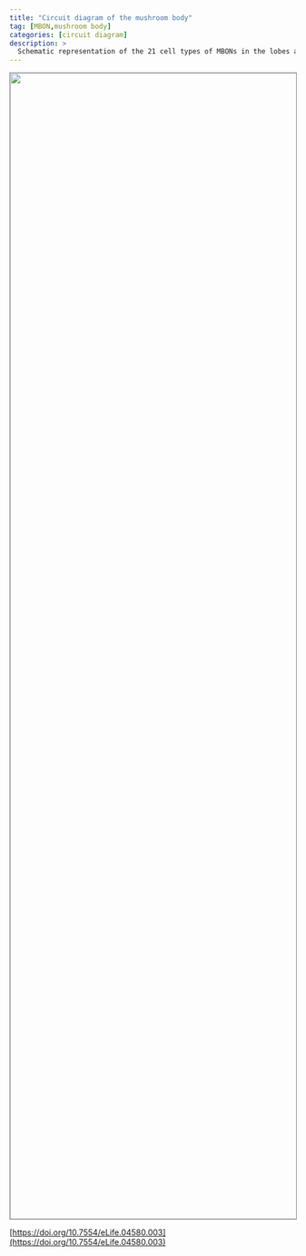```yaml
---
title: "Circuit diagram of the mushroom body"
tag: [MBON,mushroom body]
categories: [circuit diagram]
description: >
  Schematic representation of the 21 cell types of MBONs in the lobes and one cell type of MBON in the calyx based on the data presented in the accompanying manuscript (Aso et al., 2014): circles, cell bodies; semicircles, dendrites; arrowheads, axon terminals; color-coding is by neurotransmitter as in panel (A) Three MBON cell-types (GABAergic MBON-γ1pedc>α/β, glutamatergic MBON-γ4>γ1γ2 and MBON-β1>α; marked as 11, 5 and 6 respectively) send axons into the MB lobes. Axons of MBON-γ4>γ1γ2 project from γ4 to γ1 and γ2, and thus have the potential to affect activity of MBON-γ1pedc>α/β. From γ1, the axon of MBON-γ1pedc>α/β projects to compartments in the α/β lobes including β1, where dendrites of MBON-β1>α arborize. Axons of both MBON-γ1pedc>α/β and MBON-β1>α project to the compartments in the α lobe. Therefore activity of MBONs in the α lobe can be regulated by these layered inter-compartmental connections. These three types of MBONs (11, 5 and 6) do not project back to their own dendrites. Therefore, the organization of the MBONs can be viewed as forming a multilayered feed-forward network (Aso et al., 2014). MBONs project to a small number of brain areas: the crepine (CRE; a region surrounding the horizontal/medial lobes), the superior medial protocerebrum (SMP), superior intermediate protocerebrum (SIP) and superior lateral protocerebrum (SLP) and the lateral horn (LH). The size of the arrowhead reflects the relative number of termini in each area. The MBONs are numbered and listed in Table 1. See the accompanying manuscript (Aso et al., 2014) and Table 1 for details.
---
```


<div style="border:1px solid grey;width:100%;height:fit-content;overflow:auto">
<img src="https://www.virtualflybrain.org/images/Aso_Figure_1b.jpg" width="2300" height="2019" usemap="#Aso_Figure_1b" border="0">
<map name="Aso_Figure_1b">
    <area shape="poly" coords="669,893,1537,891,1536,783,1545,780,1526,746,1506,783,1515,784,1514,873,1338,873,1338,784,1349,782,1328,747,1310,781,1322,784,1320,869,1193,872,1194,786,1207,785,1183,747,1166,785,1174,786,1174,872,716,872,714,389,813,391,815,396,853,382,816,361,816,370,716,368,714,193,813,193,814,201,855,186,814,166,817,173,693,175,696,870,669,872,669,892" href="https://v2.virtualflybrain.org/org.geppetto.frontend/geppetto?i=VFB_00101567&id=FBbt_00100246" title="MBON-γ1pedc>α/β">
    <area shape="poly" coords="2255,1277,2256,119,917,122,919,102,708,102,725,136,2243,133,2247,1284,2257,1278" href="https://v2.virtualflybrain.org/org.geppetto.frontend/geppetto?i=VFB_00101567&id=FBbt_00100238" title="MBON-α3">
    <area shape="poly" coords="2189,1276,2191,170,968,173,974,153,926,153,939,182,2179,183,2181,1276,2189,1276" href="https://v2.virtualflybrain.org/org.geppetto.frontend/geppetto?i=VFB_00101567&id=FBbt_00110102" title="MBON-αʹ3m">
    <area shape="poly" coords="2126,1276,2125,218,1034,218,1041,199,955,198,980,233,2116,232,2118,1277,2129,1276" href="https://v2.virtualflybrain.org/org.geppetto.frontend/geppetto?i=VFB_00101567&id=FBbt_00110102" title="MBON-αʹ3ap">
    <area shape="poly" coords="2061,1277,2061,289,757,290,761,269,747,268,745,250,763,233,761,220,716,220,715,231,731,251,733,270,720,269,720,282,737,300,2050,300,2053,1276,2062,1276" href="https://v2.virtualflybrain.org/org.geppetto.frontend/geppetto?i=VFB_00101567&id=FBbt_00111011" title="MBON-α2p3p">
    <area shape="poly" coords="1997,1276,1995,337,910,338,911,319,867,320,874,341,841,338,843,321,758,322,773,350,1985,350,1988,1274,1999,1276" href="https://v2.virtualflybrain.org/org.geppetto.frontend/geppetto?i=VFB_00101567&id=FBbt_00110101" title="MBON-α2sc">
    <area shape="poly" coords="1933,1276,1932,387,1004,390,1006,370,922,370,937,400,1920,400,1921,1273,1933,1277" href="https://v2.virtualflybrain.org/org.geppetto.frontend/geppetto?i=VFB_00101567&id=FBbt_00100239" title="MBON-αʹ2">
    <area shape="poly" coords="1867,1265,1866,1243,1867,523,1004,522,1008,498,924,501,936,535,1857,536,1857,1275,1868,1273" href="https://v2.virtualflybrain.org/org.geppetto.frontend/geppetto?i=VFB_00101567&id=FBbt_00111010" title="MBON-αʹ1">
    <area shape="poly" coords="1792,1282,1801,576,1004,577,1009,559,918,562,931,590,1788,590,1802,1278" href="https://v2.virtualflybrain.org/org.geppetto.frontend/geppetto?i=VFB_00101567&id=FBbt_00111009" title="MBON-γ2αʹ1">
    <area shape="poly" coords="1735,1275,1740,1228,1734,1009,1699,993,1701,1208,1724,1194,1723,1276,1736,1274" href="https://v2.virtualflybrain.org/org.geppetto.frontend/geppetto?i=VFB_00101567&id=FBbt_00100234" title="MBON-γ5βʹ2a">
    <area shape="poly" coords="1673,1277,1672,639,1639,620,1642,863,1662,853,1663,1006,1640,995,1641,1048,1663,1037,1664,1278,1674,1279" href="https://v2.virtualflybrain.org/org.geppetto.frontend/geppetto?i=VFB_00101567&id=FBbt_00111012" title="MBON-β2βʹ2a">
    <area shape="poly" coords="1608,1278,1609,1275,1606,912,1570,891,1571,995,1598,983,1596,1276,1608,1276" href="https://v2.virtualflybrain.org/org.geppetto.frontend/geppetto?i=VFB_00101567&id=FBbt_00100232" title="MBON-βʹ2mp">
    <area shape="poly" coords="1543,1279,1543,918,1510,896,1513,997,1536,988,1533,1278,1543,1280" href="https://v2.virtualflybrain.org/org.geppetto.frontend/geppetto?i=VFB_00101567&id=FBbt_00111014" title="MBON-βʹ2mp_bilateral">
    <area shape="poly" coords="1478,1283,1478,1283,1476,1269,1524,1266,1523,1065,1491,1047,1495,1207,1513,1205,1514,1261,1478,1250,1477,1063,1442,1047,1444,1210,1467,1203,1467,1282,1478,1282" href="https://v2.virtualflybrain.org/org.geppetto.frontend/geppetto?i=VFB_00101567&id=FBbt_00111046" title="MBON-γ4γ5">
    <area shape="poly" coords="1414,1276,1414,610,926,611,925,203,830,206,829,196,797,212,830,233,833,222,907,224,906,397,831,398,831,389,796,408,833,429,833,419,908,417,907,629,1178,631,1178,694,1163,696,1184,733,1207,698,1195,696,1196,635,1380,633,1378,861,1403,851,1405,1276,1416,1277" href="https://v2.virtualflybrain.org/org.geppetto.frontend/geppetto?i=VFB_00101567&id=FBbt_00100242" title="MBON-β1>α">
    <area shape="poly" coords="1348,1278,1345,1027,741,1032,743,1135,733,1134,751,1166,768,1137,759,1136,762,1049,1312,1047,1312,1209,1340,1199,1338,1278,1347,1279" href="https://v2.virtualflybrain.org/org.geppetto.frontend/geppetto?i=VFB_00101567&id=FBbt_00111004" title="MBON-γ4>γ1γ2">
    <area shape="poly" coords="1283,1282,1283,1264,1281,646,1249,630,1250,868,1271,861,1274,1284,1285,1282" href="https://v2.virtualflybrain.org/org.geppetto.frontend/geppetto?i=VFB_00101567&id=FBbt_00111005" title="MBON-α1">
    <area shape="poly" coords="1216,1273,1215,1058,1183,1041,1185,1203,1204,1193,1206,1274,1218,1275" href="https://v2.virtualflybrain.org/org.geppetto.frontend/geppetto?i=VFB_00101567&id=FBbt_00111006" title="MBON-γ3">
    <area shape="poly" coords="1153,1280,1151,915,1121,897,1121,947,1143,940,1140,984,1118,973,1120,1020,1144,1011,1143,1060,1119,1054,1122,1209,1143,1201,1142,1281,1152,1280" href="https://v2.virtualflybrain.org/org.geppetto.frontend/geppetto?i=VFB_00101567&id=FBbt_00111007" title="MBON-γ3βʹ1">
    <area shape="poly" coords="1090,1274,1090,1274,1087,910,1064,899,1065,934,1080,933,1080,979,1066,975,1067,1008,1079,1004,1078,1251,1001,1252,1002,1433,980,1426,982,1470,1004,1461,1002,1542,984,1536,982,1582,1015,1564,1014,1260,1079,1261,1081,1275,1090,1275,1090,1274" href="https://v2.virtualflybrain.org/org.geppetto.frontend/geppetto?i=VFB_00101567&id=FBbt_00111008" title="MBON-βʹ1">
    <area shape="rect" coords="1492,1046,1734,1197" href="https://v2.virtualflybrain.org/org.geppetto.frontend/geppetto?i=VFB_00101567&id=FBbt_00100277" title="mushroom body gamma lobe slice 5">
    <area shape="rect" coords="1077,1051,1254,1203" href="https://v2.virtualflybrain.org/org.geppetto.frontend/geppetto?i=VFB_00101567&id=FBbt_00100276" title="mushroom body gamma lobe slice 4">
    <area shape="rect" coords="1512,636,1745,843" href="https://v2.virtualflybrain.org/org.geppetto.frontend/geppetto?i=VFB_00101567&id=FBbt_00100281" title="mushroom body beta lobe slice 2">
    <area shape="rect" coords="1294,635,1447,841" href="https://v2.virtualflybrain.org/org.geppetto.frontend/geppetto?i=VFB_00101567&id=FBbt_00100280" title="mushroom body beta lobe slice 1">
    <area shape="rect" coords="1505,900,1737,1036" href="https://v2.virtualflybrain.org/org.geppetto.frontend/geppetto?i=VFB_00101567&id=FBbt_00100279" title="mushroom body beta' lobe slice 2">
    <area shape="rect" coords="1063,906,1232,1027" href="https://v2.virtualflybrain.org/org.geppetto.frontend/geppetto?i=VFB_00101567&id=FBbt_00100278" title="mushroom body beta' lobe slice 1">
    <area shape="rect" coords="722,76,901,242" href="https://v2.virtualflybrain.org/org.geppetto.frontend/geppetto?i=VFB_00101567&id=FBbt_00100287" title="mushroom body alpha lobe slice 3">
    <area shape="rect" coords="719,264,900,482" href="https://v2.virtualflybrain.org/org.geppetto.frontend/geppetto?i=VFB_00101567&id=FBbt_00100286" title="mushroom body alpha lobe slice 2">
    <area shape="rect" coords="932,494,1005,605" href="https://v2.virtualflybrain.org/org.geppetto.frontend/geppetto?i=VFB_00101567&id=FBbt_00100282" title="mushroom body alpha' lobe slice 1">
    <area shape="rect" coords="929,264,1001,482" href="https://v2.virtualflybrain.org/org.geppetto.frontend/geppetto?i=VFB_00101567&id=FBbt_00100283" title="mushroom body alpha' lobe slice 2">
    <area shape="rect" coords="932,80,1031,247" href="https://v2.virtualflybrain.org/org.geppetto.frontend/geppetto?i=VFB_00101567&id=FBbt_00100284" title="mushroom body alpha' lobe slice 3">
    <area shape="rect" coords="1155,637,1271,841" href="https://v2.virtualflybrain.org/org.geppetto.frontend/geppetto?i=VFB_00101567&id=FBbt_00100285" title="mushroom body alpha lobe slice 1">
    <area shape="poly" coords="671,1278,671,635,637,622,641,639,659,649,639,660,641,860,661,856,659,1052,634,1044,637,1201,659,1195,660,1274,672,1276" href="https://v2.virtualflybrain.org/org.geppetto.frontend/geppetto?i=VFB_00101567&id=FBbt_00100246" title="MBON-γ1pedc>α/β">
    <area shape="rect" coords="597,635,689,849" href="https://v2.virtualflybrain.org/org.geppetto.frontend/geppetto?i=VFB_00101567&id=FBbt_00007453" title="pedunculus of adult mushroom ">
    <area shape="poly" coords="573,1276,575,1164,497,1129,499,1146,562,1176,562,1276,571,1276" href="https://v2.virtualflybrain.org/org.geppetto.frontend/geppetto?i=VFB_00101567&id=FBbt_00100240" title="MBON-calyx">
    <area shape="poly" coords="573,1346,573,1425,592,1426,566,1479,543,1424,560,1423,561,1343,575,1347" href="https://v2.virtualflybrain.org/org.geppetto.frontend/geppetto?i=VFB_00101567&id=FBbt_00100240" title="MBON-calyx">
    <area shape="poly" coords="670,1341,669,1437,682,1437,665,1473,646,1437,660,1435,663,1339,671,1342,672,1342" href="https://v2.virtualflybrain.org/org.geppetto.frontend/geppetto?i=VFB_00101567&id=FBbt_00100246" title="MBON-γ1pedc>α/β">
    <area shape="poly" coords="804,1275,805,1258,874,1258,871,1436,853,1429,853,1440,869,1452,853,1465,855,1478,875,1473,873,1543,851,1536,851,1551,872,1560,851,1575,850,1584,877,1583,886,1568,885,1057,859,1046,859,1056,872,1064,855,1078,855,1082,873,1074,873,1107,857,1105,857,1111,870,1117,858,1127,857,1135,872,1130,871,1163,859,1160,858,1168,870,1175,860,1187,860,1194,873,1188,873,1245,803,1247,805,1059,783,1047,781,1058,795,1066,782,1073,781,1082,795,1079,794,1108,780,1104,782,1115,793,1120,793,1122,780,1131,779,1137,793,1132,793,1164,782,1160,780,1166,794,1176,780,1186,780,1197,795,1191,794,1274,802,1274" href="https://v2.virtualflybrain.org/org.geppetto.frontend/geppetto?i=VFB_00101567&id=FBbt_00111013" title="MBON-γ1γ2">
    <area shape="poly" coords="803,1343,801,1667,823,1668,802,1709,803,1787,826,1789,798,1841,771,1789,795,1786,793,1710,773,1669,792,1668,794,1339,806,1345" href="https://v2.virtualflybrain.org/org.geppetto.frontend/geppetto?i=VFB_00101567&id=FBbt_00111013" title="MBON-γ1γ2">
    <area shape="poly" coords="1088,1342,1086,1416,1109,1416,1087,1460,1088,1540,1103,1542,1088,1570,1088,1689,1102,1691,1082,1727,1066,1691,1079,1689,1080,1565,1067,1542,1081,1541,1079,1459,1056,1413,1079,1414,1081,1339,1090,1342" href="https://v2.virtualflybrain.org/org.geppetto.frontend/geppetto?i=VFB_00101567&id=FBbt_00111008" title="MBON-βʹ1">
    <area shape="poly" coords="1151,1346,1150,1419,1170,1419,1146,1468,1122,1419,1142,1419,1142,1343,1153,1346" href="https://v2.virtualflybrain.org/org.geppetto.frontend/geppetto?i=VFB_00101567&id=FBbt_00111007" title="MBON-γ3βʹ1">
    <area shape="poly" coords="1218,1343,1218,1415,1238,1415,1212,1465,1186,1414,1207,1413,1209,1341,1218,1343" href="https://v2.virtualflybrain.org/org.geppetto.frontend/geppetto?i=VFB_00101567&id=FBbt_00111006" title="MBON-γ3">
    <area shape="poly" coords="1284,1345,1283,1703,1305,1703,1280,1747,1281,1792,1303,1792,1277,1843,1252,1794,1273,1793,1274,1746,1251,1699,1273,1700,1273,1339,1285,1345" href="https://v2.virtualflybrain.org/org.geppetto.frontend/geppetto?i=VFB_00101567&id=FBbt_00111005" title="MBON-α1">
    <area shape="poly" coords="1347,1347,1345,1435,1360,1435,1347,1459,1346,1553,1359,1554,1342,1589,1321,1553,1337,1554,1338,1461,1325,1434,1337,1434,1338,1342,1349,1348" href="https://v2.virtualflybrain.org/org.geppetto.frontend/geppetto?i=VFB_00101567&id=FBbt_00111004" title="MBON-γ4>γ1γ2">
    <area shape="poly" coords="1413,1348,1412,1690,1427,1690,1413,1716,1413,1808,1426,1808,1408,1844,1392,1808,1404,1807,1404,1716,1392,1688,1404,1688,1404,1346,1416,1346" href="https://v2.virtualflybrain.org/org.geppetto.frontend/geppetto?i=VFB_00101567&id=FBbt_00100242" title="MBON-β1>α">
    <area shape="poly" coords="1474,1345,1474,1419,1494,1418,1470,1470,1446,1419,1466,1419,1467,1343,1473,1345,1475,1347" href="https://v2.virtualflybrain.org/org.geppetto.frontend/geppetto?i=VFB_00101567&id=FBbt_00111046" title="MBON-γ4γ5">
    <area shape="poly" coords="1540,1336,1539,1425,1557,1425,1541,1454,1541,1546,1555,1545,1537,1577,1522,1549,1531,1548,1531,1453,1520,1426,1532,1426,1531,1337,1542,1337" href="https://v2.virtualflybrain.org/org.geppetto.frontend/geppetto?i=VFB_00101567&id=FBbt_00111014" title="MBON-βʹ2mp_bilateral">
    <area shape="poly" coords="1607,1347,1607,1417,1629,1417,1605,1462,1606,1554,1619,1555,1601,1592,1584,1558,1598,1556,1598,1461,1577,1417,1595,1416,1596,1342,1608,1348" href="https://v2.virtualflybrain.org/org.geppetto.frontend/geppetto?i=VFB_00101567&id=FBbt_00100232" title="MBON-βʹ2mp">
    <area shape="poly" coords="1669,1346,1670,1686,1683,1686,1668,1715,1668,1793,1690,1793,1664,1841,1641,1794,1661,1794,1661,1713,1648,1688,1662,1688,1662,1342,1670,1347" href="https://v2.virtualflybrain.org/org.geppetto.frontend/geppetto?i=VFB_00101567&id=FBbt_00111012" title="MBON-β2βʹ2a">
    <area shape="poly" coords="1737,1349,1738,1547,1759,1549,1733,1600,1709,1549,1729,1548,1728,1342,1738,1348" href="https://v2.virtualflybrain.org/org.geppetto.frontend/geppetto?i=VFB_00101567&id=FBbt_00100234" title="MBON-γ5βʹ2a">
    <area shape="poly" coords="1801,1345,1801,1417,1824,1417,1801,1460,1802,1538,1824,1540,1796,1590,1773,1540,1795,1540,1792,1459,1774,1417,1794,1418,1794,1343,1804,1347" href="https://v2.virtualflybrain.org/org.geppetto.frontend/geppetto?i=VFB_00101567&id=FBbt_00111009" title="MBON-γ2αʹ1">
    <area shape="poly" coords="1868,1346,1868,1673,1888,1673,1867,1715,1868,1805,1882,1805,1867,1832,1868,1925,1888,1926,1864,1978,1839,1927,1859,1926,1859,1830,1847,1805,1860,1805,1859,1714,1836,1672,1860,1672,1862,1345,1870,1345" href="https://v2.virtualflybrain.org/org.geppetto.frontend/geppetto?i=VFB_00101567&id=FBbt_00111010" title="MBON-αʹ1">
    <area shape="poly" coords="1929,1346,1930,1417,1950,1418,1930,1462,1931,1539,1952,1539,1930,1580,1929,1688,1943,1688,1926,1718,1910,1688,1922,1687,1922,1582,1900,1538,1923,1540,1922,1460,1901,1416,1922,1416,1923,1343,1931,1345" href="https://v2.virtualflybrain.org/org.geppetto.frontend/geppetto?i=VFB_00101567&id=FBbt_00100239" title="MBON-αʹ2">
    <area shape="poly" coords="1994,1346,1994,1689,2007,1689,1993,1715,1995,1789,2017,1790,1993,1835,1994,1925,2017,1924,1989,1975,1965,1926,1987,1925,1986,1833,1964,1789,1986,1789,1988,1713,1973,1689,1987,1689,1984,1342,1993,1346" href="https://v2.virtualflybrain.org/org.geppetto.frontend/geppetto?i=VFB_00101567&id=FBbt_00110101" title="MBON-α2sc">
    <area shape="poly" coords="2061,1345,2061,1350,2061,1506,2081,1506,2060,1549,2062,1686,2073,1687,2056,1720,2038,1687,2052,1684,2050,1547,2030,1502,2054,1504,2052,1343,2062,1343" href="https://v2.virtualflybrain.org/org.geppetto.frontend/geppetto?i=VFB_00101567&id=FBbt_00111011" title="MBON-α2p3p">
    <area shape="poly" coords="2125,1340,2125,1672,2146,1672,2125,1714,2125,1810,2139,1809,2124,1838,2124,1930,2145,1930,2122,1981,2095,1929,2115,1929,2115,1835,2101,1809,2115,1809,2115,1711,2094,1671,2117,1669,2116,1340,2124,1342" href="https://v2.virtualflybrain.org/org.geppetto.frontend/geppetto?i=VFB_00101567&id=FBbt_00110102" title="MBON-αʹ3ap">
    <area shape="poly" coords="2190,1345,2189,1673,2210,1673,2190,1715,2190,1811,2202,1811,2191,1837,2189,1933,2210,1933,2185,1982,2157,1931,2181,1928,2181,1833,2167,1811,2182,1809,2182,1712,2159,1671,2182,1672,2180,1342,2187,1343" href="https://v2.virtualflybrain.org/org.geppetto.frontend/geppetto?i=VFB_00101567&id=FBbt_00110102" title="MBON-αʹ3m">
    <area shape="poly" coords="2256,1346,2255,1575,2274,1575,2255,1616,2255,1705,2277,1705,2248,1756,2224,1706,2245,1705,2246,1611,2225,1573,2246,1574,2247,1343,2256,1344,2256,1348" href="https://v2.virtualflybrain.org/org.geppetto.frontend/geppetto?i=VFB_00101567&id=FBbt_00100238" title="MBON-α3">
    <area shape="rect" coords="343,1885,2279,1995" href="https://v2.virtualflybrain.org/org.geppetto.frontend/geppetto?i=VFB_00101567&id=FBbt_00007053" title="lateral horn">
    <area shape="rect" coords="344,1761,2283,1867" href="https://v2.virtualflybrain.org/org.geppetto.frontend/geppetto?i=VFB_00101567&id=FBbt_00007054" title="superior lateral protocerebrum">
    <area shape="rect" coords="344,1641,2281,1746" href="https://v2.virtualflybrain.org/org.geppetto.frontend/geppetto?i=VFB_00101567&id=FBbt_00045032" title="superior intermediate protocerebrum">
    <area shape="rect" coords="344,1518,2284,1620" href="https://v2.virtualflybrain.org/org.geppetto.frontend/geppetto?i=VFB_00101567&id=FBbt_00007055" title="superior medial protocerebrum">
    <area shape="rect" coords="344,1390,2291,1498" href="https://v2.virtualflybrain.org/org.geppetto.frontend/geppetto?i=VFB_00101567&id=FBbt_00045037" title="crepine">
    <area shape="rect" coords="433,637,501,1195" href="https://v2.virtualflybrain.org/org.geppetto.frontend/geppetto?i=VFB_00101567&id=FBbt_00007385">
    <area shape="circle" coords="2249,1311,29" href="https://v2.virtualflybrain.org/org.geppetto.frontend/geppetto?i=VFB_00101567&id=FBbt_00100238" title="MBON-α3">
    <area shape="circle" coords="2185,1310,28" href="https://v2.virtualflybrain.org/org.geppetto.frontend/geppetto?i=VFB_00101567&id=FBbt_00110102" title="MBON-αʹ3m">
    <area shape="circle" coords="2122,1311,26" href="https://v2.virtualflybrain.org/org.geppetto.frontend/geppetto?i=VFB_00101567&id=FBbt_00110102" title="MBON-αʹ3ap">
    <area shape="circle" coords="2056,1310,26" href="https://v2.virtualflybrain.org/org.geppetto.frontend/geppetto?i=VFB_00101567&id=FBbt_00111011" title="MBON-α2p3p">
    <area shape="circle" coords="1990,1312,27" href="https://v2.virtualflybrain.org/org.geppetto.frontend/geppetto?i=VFB_00101567&id=FBbt_00110101" title="MBON-α2sc">
    <area shape="circle" coords="1928,1311,28" href="https://v2.virtualflybrain.org/org.geppetto.frontend/geppetto?i=VFB_00101567&id=FBbt_00100239" title="MBON-αʹ2">
    <area shape="circle" coords="1861,1310,26" href="https://v2.virtualflybrain.org/org.geppetto.frontend/geppetto?i=VFB_00101567&id=FBbt_00111010" title="MBON-αʹ1">
    <area shape="circle" coords="1798,1313,29" href="https://v2.virtualflybrain.org/org.geppetto.frontend/geppetto?i=VFB_00101567&id=FBbt_00111009" title="MBON-γ2αʹ1">
    <area shape="circle" coords="1731,1310,26" href="https://v2.virtualflybrain.org/org.geppetto.frontend/geppetto?i=VFB_00101567&id=FBbt_00100234" title="MBON-γ5βʹ2a">
    <area shape="circle" coords="1602,1310,27" href="https://v2.virtualflybrain.org/org.geppetto.frontend/geppetto?i=VFB_00101567&id=FBbt_00100232" title="MBON-βʹ2mp">
    <area shape="circle" coords="1472,1311,26" href="https://v2.virtualflybrain.org/org.geppetto.frontend/geppetto?i=VFB_00101567&id=FBbt_00111046" title="MBON-γ4γ5">
    <area shape="circle" coords="1409,1311,28" href="https://v2.virtualflybrain.org/org.geppetto.frontend/geppetto?i=VFB_00101567&id=FBbt_00100242" title="MBON-β1>α">
    <area shape="circle" coords="1668,1309,27" href="https://v2.virtualflybrain.org/org.geppetto.frontend/geppetto?i=VFB_00101567&id=FBbt_00111012" title="MBON-β2βʹ2a">
    <area shape="circle" coords="1207,1614,0" nohref="">
    <area shape="circle" coords="1537,1309,28" href="https://v2.virtualflybrain.org/org.geppetto.frontend/geppetto?i=VFB_00101567&id=FBbt_00111014" title="MBON-βʹ2mp_bilateral">
    <area shape="circle" coords="1344,1309,28" href="https://v2.virtualflybrain.org/org.geppetto.frontend/geppetto?i=VFB_00101567&id=FBbt_00111004" title="MBON-γ4>γ1γ2">
    <area shape="circle" coords="1279,1310,27" href="https://v2.virtualflybrain.org/org.geppetto.frontend/geppetto?i=VFB_00101567&id=FBbt_00111005" title="MBON-α1">
    <area shape="circle" coords="796,1310,27" href="https://v2.virtualflybrain.org/org.geppetto.frontend/geppetto?i=VFB_00101567&id=FBbt_00111013" title="MBON-γ1γ2">
    <area shape="circle" coords="667,1310,29" href="https://v2.virtualflybrain.org/org.geppetto.frontend/geppetto?i=VFB_00101567&id=FBbt_00100246" title="MBON-γ1pedc>α/β">
    <area shape="circle" coords="569,1309,27" href="https://v2.virtualflybrain.org/org.geppetto.frontend/geppetto?i=VFB_00101567&id=FBbt_00100240" title="MBON-calyx">
    <area shape="circle" coords="1212,1312,25" href="https://v2.virtualflybrain.org/org.geppetto.frontend/geppetto?i=VFB_00101567&id=FBbt_00111006" title="MBON-γ3">
    <area shape="circle" coords="1147,1311,24" href="https://v2.virtualflybrain.org/org.geppetto.frontend/geppetto?i=VFB_00101567&id=FBbt_00111007" title="MBON-γ3βʹ1">
    <area shape="circle" coords="1083,1310,24" href="https://v2.virtualflybrain.org/org.geppetto.frontend/geppetto?i=VFB_00101567&id=FBbt_00111008" title="MBON-βʹ1">
    <area shape="rect" coords="605,1048,830,1201" href="https://v2.virtualflybrain.org/org.geppetto.frontend/geppetto?i=VFB_00101567&id=FBbt_00100273" title="mushroom body gamma lobe slice 1">
    <area shape="rect" coords="1294,1046,1441,1197" href="https://v2.virtualflybrain.org/org.geppetto.frontend/geppetto?i=VFB_00101567&id=FBbt_00100275" title="mushroom body gamma lobe slice 3">
    <area shape="rect" coords="852,1051,1037,1203" href="https://v2.virtualflybrain.org/org.geppetto.frontend/geppetto?i=VFB_00101567&id=FBbt_00100274" title="mushroom body gamma lobe slice 2">
    <area shape="rect" coords="1051,599,1758,1240" href="https://v2.virtualflybrain.org/org.geppetto.frontend/geppetto?i=VFB_00101567&id=FBbt_00100214&amp;name=PAM%20(synonym)" title="dopaminergic PAM cluster">
    <area shape="rect" coords="525,67,1049,1235" href="https://v2.virtualflybrain.org/org.geppetto.frontend/geppetto?i=VFB_00101567&id=FBbt_00100219&amp;name=dopaminergic%20PPL1%20neuron" title="dopaminergic PPL1 cluster">
</map>
</div>


[https://doi.org/10.7554/eLife.04580.003](https://doi.org/10.7554/eLife.04580.003)
